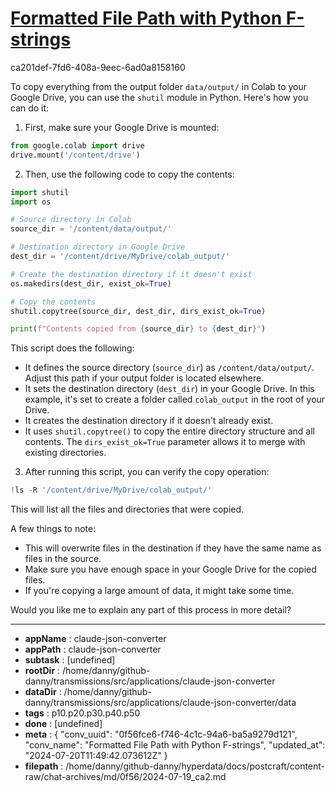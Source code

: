 # [Formatted File Path with Python F-strings](https://claude.ai/chat/0f56fce6-f746-4c1c-94a6-ba5a9279d121)

ca201def-7fd6-408a-9eec-6ad0a8158160

 To copy everything from the output folder `data/output/` in Colab to your Google Drive, you can use the `shutil` module in Python. Here's how you can do it:

1. First, make sure your Google Drive is mounted:

```python
from google.colab import drive
drive.mount('/content/drive')
```

2. Then, use the following code to copy the contents:

```python
import shutil
import os

# Source directory in Colab
source_dir = '/content/data/output/'

# Destination directory in Google Drive
dest_dir = '/content/drive/MyDrive/colab_output/'

# Create the destination directory if it doesn't exist
os.makedirs(dest_dir, exist_ok=True)

# Copy the contents
shutil.copytree(source_dir, dest_dir, dirs_exist_ok=True)

print(f"Contents copied from {source_dir} to {dest_dir}")
```

This script does the following:

- It defines the source directory (`source_dir`) as `/content/data/output/`. Adjust this path if your output folder is located elsewhere.
- It sets the destination directory (`dest_dir`) in your Google Drive. In this example, it's set to create a folder called `colab_output` in the root of your Drive.
- It creates the destination directory if it doesn't already exist.
- It uses `shutil.copytree()` to copy the entire directory structure and all contents. The `dirs_exist_ok=True` parameter allows it to merge with existing directories.

3. After running this script, you can verify the copy operation:

```python
!ls -R '/content/drive/MyDrive/colab_output/'
```

This will list all the files and directories that were copied.

A few things to note:
- This will overwrite files in the destination if they have the same name as files in the source.
- Make sure you have enough space in your Google Drive for the copied files.
- If you're copying a large amount of data, it might take some time.

Would you like me to explain any part of this process in more detail?

---

* **appName** : claude-json-converter
* **appPath** : claude-json-converter
* **subtask** : [undefined]
* **rootDir** : /home/danny/github-danny/transmissions/src/applications/claude-json-converter
* **dataDir** : /home/danny/github-danny/transmissions/src/applications/claude-json-converter/data
* **tags** : p10.p20.p30.p40.p50
* **done** : [undefined]
* **meta** : {
  "conv_uuid": "0f56fce6-f746-4c1c-94a6-ba5a9279d121",
  "conv_name": "Formatted File Path with Python F-strings",
  "updated_at": "2024-07-20T11:49:42.073612Z"
}
* **filepath** : /home/danny/github-danny/hyperdata/docs/postcraft/content-raw/chat-archives/md/0f56/2024-07-19_ca2.md